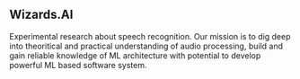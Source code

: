 ## Wizards.AI ##
Experimental research about speech recognition. Our mission is to dig deep into theoritical and practical understanding of audio processing, build and gain reliable knowledge of ML architecture with potential to develop powerful ML based software system.
